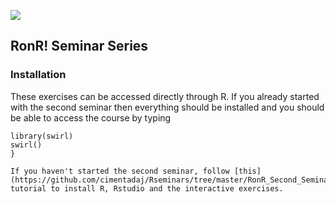 ![](../recsm_logo.png)
## RonR! Seminar Series

### Installation
These exercises can be accessed directly through R. If you already started with the second seminar then everything should be installed and you should be able to access
the course by typing
```{r eval=F}
library(swirl)
swirl()
}

If you haven't started the second seminar, follow [this](https://github.com/cimentadaj/Rseminars/tree/master/RonR_Second_Seminar) tutorial to install R, Rstudio and the interactive exercises.